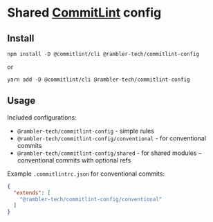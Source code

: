 # Shared [CommitLint](https://commitlint.js.org) config

## Install

```
npm install -D @commitlint/cli @rambler-tech/commitlint-config
```

or

```
yarn add -D @commitlint/cli @rambler-tech/commitlint-config
```

## Usage

Included configurations:

- `@rambler-tech/commitlint-config` - simple rules
- `@rambler-tech/commitlint-config/conventional` - for conventional commits
- `@rambler-tech/commitlint-config/shared` - for shared modules – conventional commits with optional refs

Example `.commitlintrc.json` for conventional commits:

```json
{
  "extends": [
    "@rambler-tech/commitlint-config/conventional"
  ]
}
```
